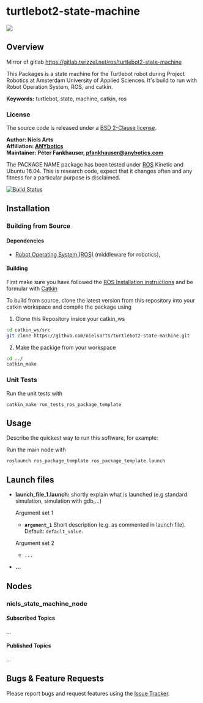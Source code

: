 # turtlebot2-state-machine
![](https://img.shields.io/github/license/nielsarts/turtlebot2-state-machine.svg?style=flat)

## Overview
Mirror of gitlab https://gitlab.twizzel.net/ros/turtlebot2-state-machine

This Packages is a state machine for the Turtlebot robot during Project Robotics at Amsterdam University of Applied Sciences. It's build to run with Robot Operation System, ROS, and catkin.

**Keywords:** turtlebot, state, machine, catkin, ros

### License

The source code is released under a [BSD 2-Clause license](ros_package_template/LICENSE).

**Author: Niels Arts<br />
Affiliation: [ANYbotics](https://www.anybotics.com/)<br />
Maintainer: Péter Fankhauser, pfankhauser@anybotics.com**

The PACKAGE NAME package has been tested under [ROS] Kinetic and Ubuntu 16.04. This is research code, expect that it changes often and any fitness for a particular purpose is disclaimed.

[![Build Status](http://rsl-ci.ethz.ch/buildStatus/icon?job=ros_best_practices)](http://rsl-ci.ethz.ch/job/ros_best_practices/)


## Installation

### Building from Source

#### Dependencies

- [Robot Operating System (ROS)](http://wiki.ros.org) (middleware for robotics),


#### Building

First make sure you have followed the [ROS Installation instructions](http://wiki.ros.org/ROS/Installation) and be formular with [Catkin](http://wiki.ros.org/catkin)

To build from source, clone the latest version from this repository into your catkin workspace and compile the package using

1. Clone this Repository insice your catkin_ws
```zsh
cd catkin_ws/src
git clone https://github.com/nielsarts/turtlebot2-state-machine.git
```
2. Make the packige from your workspace
```zsh
cd ../
catkin_make
```


### Unit Tests

Run the unit tests with

	catkin_make run_tests_ros_package_template


## Usage

Describe the quickest way to run this software, for example:

Run the main node with

	roslaunch ros_package_template ros_package_template.launch
  

## Launch files

* **launch_file_1.launch:** shortly explain what is launched (e.g standard simulation, simulation with gdb,...)

     Argument set 1

     - **`argument_1`** Short description (e.g. as commented in launch file). Default: `default_value`.

    Argument set 2

    - **`...`**

* **...**

## Nodes

### niels_state_machine_node


#### Subscribed Topics

...

#### Published Topics

...


## Bugs & Feature Requests

Please report bugs and request features using the [Issue Tracker](https://github.com/nielsarts/turtlebot2-state-machine/issues).


[ROS]: http://www.ros.org
